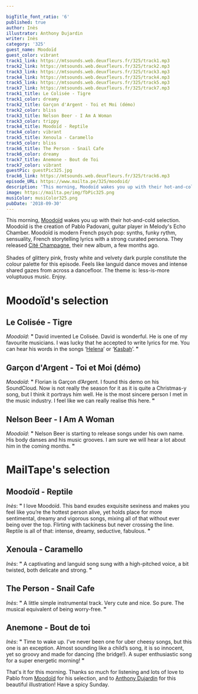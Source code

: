 ```yaml
---

bigTitle_font_ratio: '6'
published: true
author: Inès
illustrator: Anthony Dujardin
writer: Inès
category: '325'
guest_name: Moodoïd
guest_color: vibrant
track1_link: https://mtsounds.web.deuxfleurs.fr/325/track1.mp3
track2_link: https://mtsounds.web.deuxfleurs.fr/325/track2.mp3
track3_link: https://mtsounds.web.deuxfleurs.fr/325/track3.mp3
track4_link: https://mtsounds.web.deuxfleurs.fr/325/track4.mp3
track5_link: https://mtsounds.web.deuxfleurs.fr/325/track5.mp3
track7_link: https://mtsounds.web.deuxfleurs.fr/325/track7.mp3
track1_title: Le Colisée - Tigre
track1_color: dreamy
track2_title: Garçon d'Argent - Toi et Moi (démo)
track2_color: bliss
track3_title: Nelson Beer - I Am A Woman
track3_color: trippy
track4_title: Moodoïd - Reptile
track4_color: vibrant
track5_title: Xenoula - Caramello
track5_color: bliss
track6_title: The Person - Snail Cafe
track6_color: dreamy
track7_title: Anemone - Bout de Toi
track7_color: vibrant
guestPic: guestPic325.jpg
track6_link: https://mtsounds.web.deuxfleurs.fr/325/track6.mp3
episode_URL: https://www.mailta.pe/325/moodoid/
description: 'This morning, Moodoïd wakes you up with their hot-and-cold selection. Moodoïd is modern French psych pop: synths, funky rythm, sensuality, French storytelling lyrics with a strong curated persona. The theme of this episode is: less-is-more voluptuous music.'
image: https://mailta.pe/img/fbPic325.png
musiColor: musiColor325.png
pubDate: '2018-09-30'
---
```

This morning, [Moodoïd](https://www.facebook.com/Moodoid/) wakes you up with their hot-and-cold selection. Moodoïd is the creation of Pablo Padovani, guitar player in Melody's Echo Chamber. Moodoïd is modern French psych pop: synths, funky rythm, sensuality, French storytelling lyrics with a strong curated persona. They released [Cité Champagne](http://smarturl.it/MoodoidCiteChampagne), their new album, a few months ago.
<br><br>
Shades of glittery pink, frosty white and velvety dark purple constitute the colour palette for this episode. Feels like languid dance moves and intense shared gazes from across a dancefloor. The theme is: less-is-more voluptuous music. Enjoy.


# Moodoïd's selection

## Le Colisée - Tigre
_Moodoïd_: **"** David invented Le Colisée. David is wonderful. He is one of my favourite musicians. I was lucky that he accepted to write lyrics for me. You can hear his words in the songs ‘[Helena](https://www.youtube.com/watch?v=ddRlPnLEUaM)’ or ‘[Kasbah](https://www.youtube.com/watch?v=gDmSU_HSpT4)’. **"** 

## Garçon d'Argent - Toi et Moi (démo)
_Moodoïd_: **"** Florian is Garçon d’Argent. I found this demo on his SoundCloud. Now is not really the season for it as it is quite a Christmas-y song, but I think it portrays him well. He is the most sincere person I met in the music industry. I feel like we can really realise this here. **"** 

## Nelson Beer - I Am A Woman
_Moodoïd_: **"** Nelson Beer is starting to release songs under his own name. His body danses and his music grooves. I am sure we will hear a lot about him in the coming months. **"** 


# MailTape's selection

## Moodoïd - Reptile
_Inès_: **"** I love Moodoïd. This band exudes exquisite sexiness and makes you feel like you’re the hottest person alive, yet holds place for more sentimental, dreamy and vigorous songs, mixing all of that without ever being over the top. Flirting with tackiness but never crossing the line. Reptile is all of that: intense, dreamy, seductive, fabulous. **"** 

## Xenoula - Caramello
_Inès_: **"** A captivating and languid song sung with a high-pitched voice, a bit twisted, both delicate and strong. **"** 

## The Person - Snail Cafe
_Inès_: **"** A little simple instrumental track. Very cute and nice. So pure. The musical equivalent of being worry-free. **"** 

## Anemone - Bout de toi
_Inès_: **"** Time to wake up. I’ve never been one for uber cheesy songs, but this one is an exception. Almost sounding like a child’s song, it is so innocent, yet so groovy and made for dancing (the bridge!). A super enthusiastic song for a super energetic morning! **"** 


That's it for this morning. Thanks so much for listening and lots of love to Pablo from [Moodoïd](https://www.facebook.com/Moodoid) for his selection, and to [Anthony Dujardin](https://www.instagram.com/fromthegarden/) for this beautiful illustration! Have a spicy Sunday.

